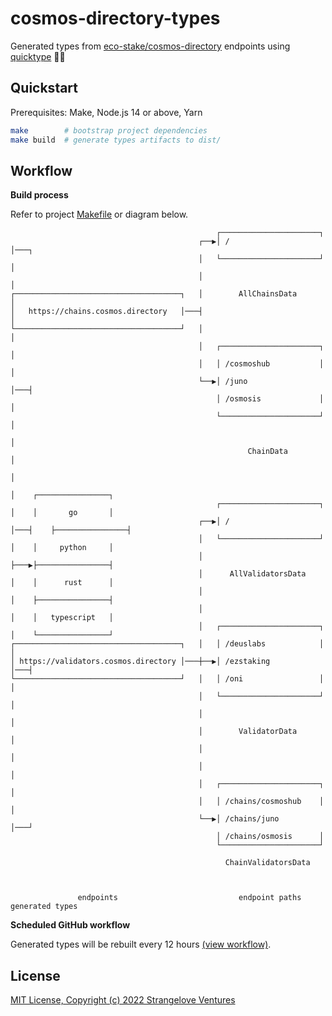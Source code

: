 # cosmos-directory-types

Generated types from [eco-stake/cosmos-directory](https://github.com/eco-stake/cosmos-directory) endpoints using [quicktype](https://github.com/quicktype/quicktype) 🧑‍🚀

## Quickstart

Prerequisites: Make, Node.js 14 or above, Yarn

```sh
make        # bootstrap project dependencies
make build  # generate types artifacts to dist/
```

## Workflow

**Build process**

Refer to project [Makefile](./Makefile) or diagram below.

```plain
                                              ┌──────────────────────┐
                                          ┌──▶│ /                    │───┐
                                          │   └──────────────────────┘   │
                                          │                              │
┌─────────────────────────────────────┐   │        AllChainsData         │
│   https://chains.cosmos.directory   │───┤                              │
└─────────────────────────────────────┘   │                              │
                                          │   ┌──────────────────────┐   │
                                          │   │ /cosmoshub           │   │
                                          └──▶│ /juno                │───┤
                                              │ /osmosis             │   │
                                              └──────────────────────┘   │
                                                                         │
                                                     ChainData           │
                                                                         │
                                                                         │    ┌────────────────┐
                                              ┌──────────────────────┐   │    │       go       │
                                          ┌──▶│ /                    │───┤    ├────────────────┤
                                          │   └──────────────────────┘   │    │     python     │
                                          │                              ├───▶├────────────────┤
                                          │      AllValidatorsData       │    │      rust      │
                                          │                              │    ├────────────────┤
                                          │                              │    │   typescript   │
                                          │   ┌──────────────────────┐   │    └────────────────┘
┌─────────────────────────────────────┐   │   │ /deuslabs            │   │
│ https://validators.cosmos.directory │───┼──▶│ /ezstaking           │───┤
└─────────────────────────────────────┘   │   │ /oni                 │   │
                                          │   └──────────────────────┘   │
                                          │                              │
                                          │        ValidatorData         │
                                          │                              │
                                          │                              │
                                          │   ┌──────────────────────┐   │
                                          │   │ /chains/cosmoshub    │   │
                                          └──▶│ /chains/juno         │───┘
                                              │ /chains/osmosis      │
                                              └──────────────────────┘

                                                ChainValidatorsData



               endpoints                           endpoint paths               generated types
```

**Scheduled GitHub workflow**

Generated types will be rebuilt every 12 hours [(view workflow)](./.github/workflows/schedule.yml).

## License

[MIT License, Copyright (c) 2022 Strangelove Ventures](./LICENSE)

